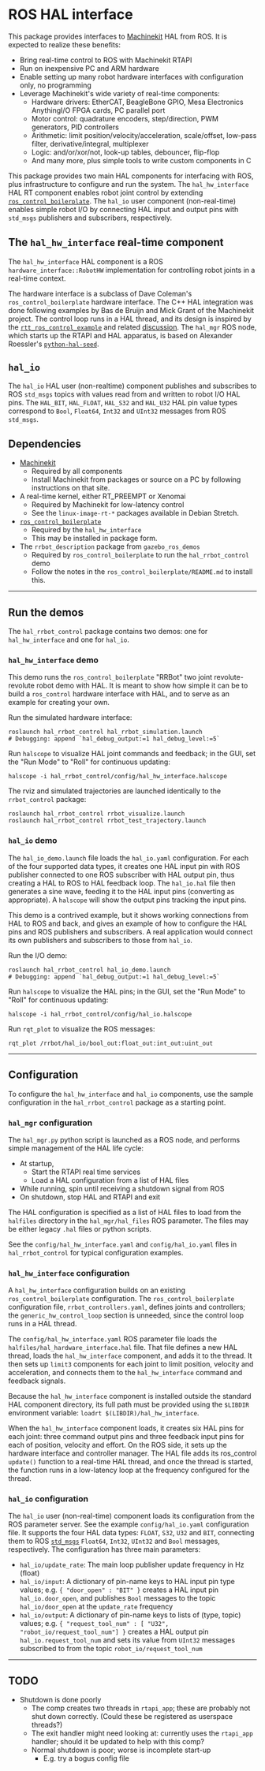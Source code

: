 # ROS HAL interface

This package provides interfaces to [Machinekit][machinekit] HAL from
ROS.  It is expected to realize these benefits:

- Bring real-time control to ROS with Machinekit RTAPI
- Run on inexpensive PC and ARM hardware
- Enable setting up many robot hardware interfaces with configuration
  only, no programming
- Leverage Machinekit's wide variety of real-time components:
  - Hardware drivers:  EtherCAT, BeagleBone GPIO, Mesa Electronics
    AnythingI/O FPGA cards, PC parallel port
  - Motor control:  quadrature encoders, step/direction, PWM
    generators, PID controllers
  - Arithmetic:  limit position/velocity/acceleration, scale/offset,
    low-pass filter, derivative/integral, multiplexer
  - Logic:  and/or/xor/not, look-up tables, debouncer, flip-flop
  - And many more, plus simple tools to write custom components in C

This package provides two main HAL components for interfacing with
ROS, plus infrastructure to configure and run the system.  The
`hal_hw_interface` HAL RT component enables robot joint control by
extending [`ros_control_boilerplate`][ros_control_boilerplate].  The
`hal_io` user component (non-real-time) enables simple robot I/O by
connecting HAL input and output pins with `std_msgs` publishers and
subscribers, respectively.

[machinekit]:  http://machinekit.io
[ros_control_boilerplate]: https://github.com/davetcoleman/ros_control_boilerplate

## The `hal_hw_interface` real-time component

The `hal_hw_interface` HAL component is a ROS
`hardware_interface::RobotHW` implementation for controlling robot
joints in a real-time context.

The hardware interface is a subclass of Dave Coleman's
`ros_control_boilerplate` hardware interface.  The C++ HAL integration
was done following examples by Bas de Bruijn and Mick Grant of the
Machinekit project.  The control loop runs in a HAL thread, and its
design is inspired by the
[`rtt_ros_control_example`][rtt_ros_control_example] and related
[discussion][ros_control-130].  The `hal_mgr` ROS node, which starts
up the RTAPI and HAL apparatus, is based on Alexander Roessler's
[`python-hal-seed`][python-hal-seed].

[rtt_ros_control_example]: https://github.com/skohlbr/rtt_ros_control_example
[ros_control-130]: https://github.com/ros-controls/ros_control/issues/130
[python-hal-seed]: https://github.com/machinekoder/python-hal-seed

## `hal_io`

The `hal_io` HAL user (non-realtime) component publishes and
subscribes to ROS `std_msgs` topics with values read from and written
to robot I/O HAL pins.  The `HAL_BIT`, `HAL_FLOAT`, `HAL_S32` and
`HAL_U32` HAL pin value types correspond to `Bool`, `Float64`, `Int32`
and `UInt32` messages from ROS `std_msgs`.

## Dependencies

- [Machinekit][machinekit]
  - Required by all components
  - Install Machinekit from packages or
    source on a PC by following instructions on that site.
- A real-time kernel, either RT_PREEMPT or Xenomai
  - Required by Machinekit for low-latency control
  - See the `linux-image-rt-*` packages available in Debian Stretch.
- [`ros_control_boilerplate`][ros_control_boilerplate]
  - Required by the `hal_hw_interface`
  - This may be installed in package form.
- The `rrbot_description` package from `gazebo_ros_demos`
  - Required by `ros_control_boilerplate` to run the
  `hal_rrbot_control` demo
  - Follow the notes in the `ros_control_boilerplate/README.md` to
    install this.

-----
## Run the demos

The `hal_rrbot_control` package contains two demos:  one for
`hal_hw_interface` and one for `hal_io`.

### `hal_hw_interface` demo

This demo runs the `ros_control_boilerplate` "RRBot" two joint
revolute-revolute robot demo with HAL.  It is meant to show how simple
it can be to build a `ros_control` hardware interface with HAL, and to
serve as an example for creating your own.

Run the simulated hardware interface:

    roslaunch hal_rrbot_control hal_rrbot_simulation.launch
    # Debugging: append `hal_debug_output:=1 hal_debug_level:=5`

Run `halscope` to visualize HAL joint commands and feedback; in the
GUI, set the "Run Mode" to "Roll" for continuous updating:

    halscope -i hal_rrbot_control/config/hal_hw_interface.halscope

The rviz and simulated trajectories are launched identically to the
`rrbot_control` package:

    roslaunch hal_rrbot_control rrbot_visualize.launch
    roslaunch hal_rrbot_control rrbot_test_trajectory.launch

### `hal_io` demo

The `hal_io_demo.launch` file loads the `hal_io.yaml` configuration.
For each of the four supported data types, it creates one HAL input
pin with ROS publisher connected to one ROS subscriber with HAL output
pin, thus creating a HAL to ROS to HAL feedback loop.  The
`hal_io.hal` file then generates a sine wave, feeding it to the HAL
input pins (converting as appropriate).  A `halscope` will show the
output pins tracking the input pins.

This demo is a contrived example, but it shows working connections
from HAL to ROS and back, and gives an example of how to configure the
HAL pins and ROS publishers and subscribers.  A real application would
connect its own publishers and subscribers to those from `hal_io`.

Run the I/O demo:

    roslaunch hal_rrbot_control hal_io_demo.launch
    # Debugging: append `hal_debug_output:=1 hal_debug_level:=5`

Run `halscope` to visualize the HAL pins; in the GUI, set the "Run
Mode" to "Roll" for continuous updating:

    halscope -i hal_rrbot_control/config/hal_io.halscope

Run `rqt_plot` to visualize the ROS messages:

    rqt_plot /rrbot/hal_io/bool_out:float_out:int_out:uint_out

-----
## Configuration

To configure the `hal_hw_interface` and `hal_io` components, use the
sample configuration  in the `hal_rrbot_control` package as a
starting point.

### `hal_mgr` configuration

The `hal_mgr.py` python script is launched as a ROS node, and performs
simple management of the HAL life cycle:

- At startup,
  - Start the RTAPI real time services
  - Load a HAL configuration from a list of HAL files
- While running, spin until receiving a shutdown signal from ROS
- On shutdown, stop HAL and RTAPI and exit

The HAL configuration is specified as a list of HAL files to load from
the `halfiles` directory in the `hal_mgr/hal_files` ROS parameter.
The files may be either legacy `.hal` files or python scripts.

See the `config/hal_hw_interface.yaml` and `config/hal_io.yaml` files
in `hal_rrbot_control` for typical configuration examples.

### `hal_hw_interface` configuration

A `hal_hw_interface` configuration builds on an existing
`ros_control_boilerplate` configuration.  The
`ros_control_boilerplate` configuration file,
`rrbot_controllers.yaml`, defines joints and controllers; the
`generic_hw_control_loop` section is unneeded, since the control loop
runs in a HAL thread.

The `config/hal_hw_interface.yaml` ROS parameter file loads the
`halfiles/hal_hardware_interface.hal` file.  That file defines a new
HAL thread, loads the `hal_hw_interface` component, and adds it to the
thread.  It then sets up `limit3` components for each joint to limit
position, velocity and acceleration, and connects them to the
`hal_hw_interface` command and feedback signals.

Because the `hal_hw_interface` component is installed outside the
standard HAL component directory, its full path must be provided using
the `$LIBDIR` environment variable:  `loadrt
$(LIBDIR)/hal_hw_interface`.

When the `hal_hw_interface` component loads, it creates six HAL pins
for each joint:  three command output pins and three feedback input
pins for each of position, velocity and effort.  On the ROS side, it
sets up the hardware interface and controller manager.  The HAL file
adds its ros_control `update()` function to a real-time HAL thread,
and once the thread is started, the function runs in a low-latency
loop at the frequency configured for the thread.

### `hal_io` configuration

The `hal_io` user (non-real-time) component loads its configuration
from the ROS parameter server.  See the example `config/hal_io.yaml`
configuration file.  It supports the four HAL data types:  `FLOAT`,
`S32`, `U32` and `BIT`, connecting them to ROS [`std_msgs`][std_msgs]
`Float64`, `Int32`, `UInt32` and `Bool` messages, respectively.  The
configuration has three main parameters:

- `hal_io/update_rate`:  The main loop publisher update frequency in
  Hz (float)
- `hal_io/input`:  A dictionary of pin-name keys to HAL input pin type
  values; e.g. `{ "door_open" : "BIT" }` creates a HAL input pin
  `hal_io.door_open`, and publishes `Bool` messages to the topic
  `hal_io/door_open` at the `update_rate` frequency
- `hal_io/output`:  A dictionary of pin-name keys to lists of (type,
  topic) values; e.g. `{ "request_tool_num" : [ "U32",
  "robot_io/request_tool_num"] }` creates a HAL output pin
  `hal_io.request_tool_num` and sets its value from `UInt32` messages
  subscribed to from the topic `robot_io/request_tool_num`

[std_msgs]: http://wiki.ros.org/std_msgs

-----
## TODO

- Shutdown is done poorly
  - The comp creates two threads in `rtapi_app`; these are probably
    not shut down correctly.  (Could these be registered as userspace
    threads?)
  - The exit handler might need looking at:  currently uses the
    `rtapi_app` handler; should it be updated to help with this comp?
  - Normal shutdown is poor; worse is incomplete start-up
    - E.g. try a bogus config file
